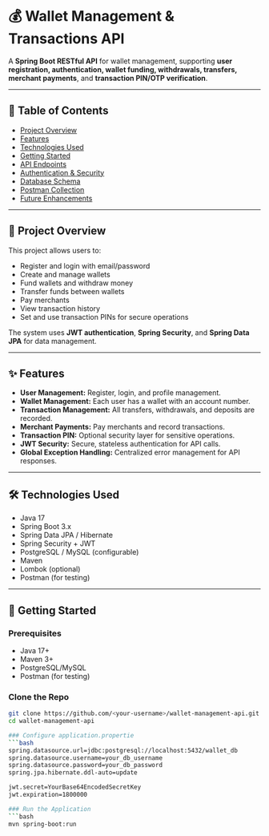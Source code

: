 # 💰 Wallet Management & Transactions API

A **Spring Boot RESTful API** for wallet management, supporting **user registration, authentication, wallet funding, withdrawals, transfers, merchant payments**, and **transaction PIN/OTP verification**.

---

## 📑 Table of Contents
- [Project Overview](#project-overview)
- [Features](#features)
- [Technologies Used](#technologies-used)
- [Getting Started](#getting-started)
- [API Endpoints](#api-endpoints)
- [Authentication & Security](#authentication--security)
- [Database Schema](#database-schema)
- [Postman Collection](#postman-collection)
- [Future Enhancements](#future-enhancements)

---

## 📝 Project Overview
This project allows users to:
- Register and login with email/password
- Create and manage wallets
- Fund wallets and withdraw money
- Transfer funds between wallets
- Pay merchants
- View transaction history
- Set and use transaction PINs for secure operations  

The system uses **JWT authentication**, **Spring Security**, and **Spring Data JPA** for data management.

---

## ✨ Features
- **User Management:** Register, login, and profile management.
- **Wallet Management:** Each user has a wallet with an account number.
- **Transaction Management:** All transfers, withdrawals, and deposits are recorded.
- **Merchant Payments:** Pay merchants and record transactions.
- **Transaction PIN:** Optional security layer for sensitive operations.
- **JWT Security:** Secure, stateless authentication for API calls.
- **Global Exception Handling:** Centralized error management for API responses.

---

## 🛠 Technologies Used
- Java 17
- Spring Boot 3.x
- Spring Data JPA / Hibernate
- Spring Security + JWT
- PostgreSQL / MySQL (configurable)
- Maven
- Lombok (optional)
- Postman (for testing)

---

## 🚀 Getting Started

### Prerequisites
- Java 17+
- Maven 3+
- PostgreSQL/MySQL
- Postman (for testing)

### Clone the Repo
```bash
git clone https://github.com/<your-username>/wallet-management-api.git
cd wallet-management-api

### Configure application.propertie
```bash
spring.datasource.url=jdbc:postgresql://localhost:5432/wallet_db
spring.datasource.username=your_db_username
spring.datasource.password=your_db_password
spring.jpa.hibernate.ddl-auto=update

jwt.secret=YourBase64EncodedSecretKey
jwt.expiration=1800000

### Run the Application
```bash
mvn spring-boot:run


